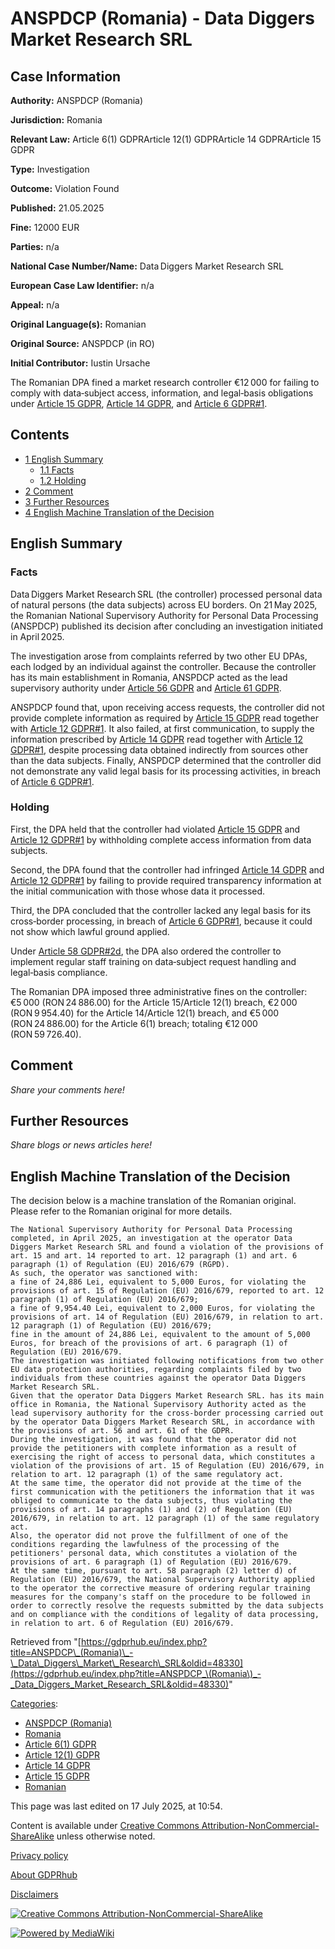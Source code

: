 # ANSPDCP (Romania) - Data Diggers Market Research SRL

## Case Information

**Authority:** ANSPDCP (Romania)

**Jurisdiction:** Romania

**Relevant Law:** Article 6(1) GDPRArticle 12(1) GDPRArticle 14 GDPRArticle 15 GDPR

**Type:** Investigation

**Outcome:** Violation Found

**Published:** 21.05.2025

**Fine:** 12000 EUR

**Parties:** n/a

**National Case Number/Name:** Data Diggers Market Research SRL

**European Case Law Identifier:** n/a

**Appeal:** n/a

**Original Language(s):** Romanian

**Original Source:** ANSPDCP (in RO)

**Initial Contributor:** Iustin Ursache

The Romanian DPA fined a market research controller €12 000 for failing to comply with data‑subject access, information, and legal‑basis obligations under [Article 15 GDPR](/index.php?title=Article_15_GDPR "Article 15 GDPR"), [Article 14 GDPR](/index.php?title=Article_14_GDPR "Article 14 GDPR"), and [Article 6 GDPR#1](/index.php?title=Article_6_GDPR#1 "Article 6 GDPR").

## Contents

*   [1 English Summary](#English_Summary)
    *   [1.1 Facts](#Facts)
    *   [1.2 Holding](#Holding)
*   [2 Comment](#Comment)
*   [3 Further Resources](#Further_Resources)
*   [4 English Machine Translation of the Decision](#English_Machine_Translation_of_the_Decision)

## English Summary

### Facts

Data Diggers Market Research SRL (the controller) processed personal data of natural persons (the data subjects) across EU borders. On 21 May 2025, the Romanian National Supervisory Authority for Personal Data Processing (ANSPDCP) published its decision after concluding an investigation initiated in April 2025.

The investigation arose from complaints referred by two other EU DPAs, each lodged by an individual against the controller. Because the controller has its main establishment in Romania, ANSPDCP acted as the lead supervisory authority under [Article 56 GDPR](/index.php?title=Article_56_GDPR "Article 56 GDPR") and [Article 61 GDPR](/index.php?title=Article_61_GDPR "Article 61 GDPR").

ANSPDCP found that, upon receiving access requests, the controller did not provide complete information as required by [Article 15 GDPR](/index.php?title=Article_15_GDPR "Article 15 GDPR") read together with [Article 12 GDPR#1](/index.php?title=Article_12_GDPR#1 "Article 12 GDPR"). It also failed, at first communication, to supply the information prescribed by [Article 14 GDPR](/index.php?title=Article_14_GDPR "Article 14 GDPR") read together with [Article 12 GDPR#1](/index.php?title=Article_12_GDPR#1 "Article 12 GDPR"), despite processing data obtained indirectly from sources other than the data subjects. Finally, ANSPDCP determined that the controller did not demonstrate any valid legal basis for its processing activities, in breach of [Article 6 GDPR#1](/index.php?title=Article_6_GDPR#1 "Article 6 GDPR").

### Holding

First, the DPA held that the controller had violated [Article 15 GDPR](/index.php?title=Article_15_GDPR "Article 15 GDPR") and [Article 12 GDPR#1](/index.php?title=Article_12_GDPR#1 "Article 12 GDPR") by withholding complete access information from data subjects.

Second, the DPA found that the controller had infringed [Article 14 GDPR](/index.php?title=Article_14_GDPR "Article 14 GDPR") and [Article 12 GDPR#1](/index.php?title=Article_12_GDPR#1 "Article 12 GDPR") by failing to provide required transparency information at the initial communication with those whose data it processed.

Third, the DPA concluded that the controller lacked any legal basis for its cross‑border processing, in breach of [Article 6 GDPR#1](/index.php?title=Article_6_GDPR#1 "Article 6 GDPR"), because it could not show which lawful ground applied.

Under [Article 58 GDPR#2d](/index.php?title=Article_58_GDPR#2d "Article 58 GDPR"), the DPA also ordered the controller to implement regular staff training on data‑subject request handling and legal‑basis compliance.

The Romanian DPA imposed three administrative fines on the controller: €5 000 (RON 24 886.00) for the Article 15/Article 12(1) breach, €2 000 (RON 9 954.40) for the Article 14/Article 12(1) breach, and €5 000 (RON 24 886.00) for the Article 6(1) breach; totaling €12 000 (RON 59 726.40).

## Comment

_Share your comments here!_

## Further Resources

_Share blogs or news articles here!_

## English Machine Translation of the Decision

The decision below is a machine translation of the Romanian original. Please refer to the Romanian original for more details.

```
The National Supervisory Authority for Personal Data Processing completed, in April 2025, an investigation at the operator Data Diggers Market Research SRL and found a violation of the provisions of art. 15 and art. 14 reported to art. 12 paragraph (1) and art. 6 paragraph (1) of Regulation (EU) 2016/679 (RGPD).
As such, the operator was sanctioned with:
a fine of 24,886 Lei, equivalent to 5,000 Euros, for violating the provisions of art. 15 of Regulation (EU) 2016/679, reported to art. 12 paragraph (1) of Regulation (EU) 2016/679;
a fine of 9,954.40 Lei, equivalent to 2,000 Euros, for violating the provisions of art. 14 of Regulation (EU) 2016/679, in relation to art. 12 paragraph (1) of Regulation (EU) 2016/679;
fine in the amount of 24,886 Lei, equivalent to the amount of 5,000 Euros, for breach of the provisions of art. 6 paragraph (1) of Regulation (EU) 2016/679.
The investigation was initiated following notifications from two other EU data protection authorities, regarding complaints filed by two individuals from these countries against the operator Data Diggers Market Research SRL.
Given that the operator Data Diggers Market Research SRL. has its main office in Romania, the National Supervisory Authority acted as the lead supervisory authority for the cross-border processing carried out by the operator Data Diggers Market Research SRL, in accordance with the provisions of art. 56 and art. 61 of the GDPR.
During the investigation, it was found that the operator did not provide the petitioners with complete information as a result of exercising the right of access to personal data, which constitutes a violation of the provisions of art. 15 of Regulation (EU) 2016/679, in relation to art. 12 paragraph (1) of the same regulatory act.
At the same time, the operator did not provide at the time of the first communication with the petitioners the information that it was obliged to communicate to the data subjects, thus violating the provisions of art. 14 paragraphs (1) and (2) of Regulation (EU) 2016/679, in relation to art. 12 paragraph (1) of the same regulatory act.
Also, the operator did not prove the fulfillment of one of the conditions regarding the lawfulness of the processing of the petitioners' personal data, which constitutes a violation of the provisions of art. 6 paragraph (1) of Regulation (EU) 2016/679.
At the same time, pursuant to art. 58 paragraph (2) letter d) of Regulation (EU) 2016/679, the National Supervisory Authority applied to the operator the corrective measure of ordering regular training measures for the company's staff on the procedure to be followed in order to correctly resolve the requests submitted by the data subjects and on compliance with the conditions of legality of data processing, in relation to art. 6 of Regulation (EU) 2016/679.

```

Retrieved from "[https://gdprhub.eu/index.php?title=ANSPDCP\_(Romania)\_-\_Data\_Diggers\_Market\_Research\_SRL&oldid=48330](https://gdprhub.eu/index.php?title=ANSPDCP_\(Romania\)_-_Data_Diggers_Market_Research_SRL&oldid=48330)"

[Categories](/index.php?title=Special:Categories "Special:Categories"):

*   [ANSPDCP (Romania)](/index.php?title=Category:ANSPDCP_\(Romania\) "Category:ANSPDCP (Romania)")
*   [Romania](/index.php?title=Category:Romania "Category:Romania")
*   [Article 6(1) GDPR](/index.php?title=Category:Article_6\(1\)_GDPR "Category:Article 6(1) GDPR")
*   [Article 12(1) GDPR](/index.php?title=Category:Article_12\(1\)_GDPR "Category:Article 12(1) GDPR")
*   [Article 14 GDPR](/index.php?title=Category:Article_14_GDPR "Category:Article 14 GDPR")
*   [Article 15 GDPR](/index.php?title=Category:Article_15_GDPR "Category:Article 15 GDPR")
*   [Romanian](/index.php?title=Category:Romanian "Category:Romanian")

This page was last edited on 17 July 2025, at 10:54.

Content is available under [Creative Commons Attribution-NonCommercial-ShareAlike](https://creativecommons.org/licenses/by-nc-sa/4.0/) unless otherwise noted.

[Privacy policy](/index.php?title=GDPRhub:Privacy_policy)

[About GDPRhub](/index.php?title=GDPRhub:About)

[Disclaimers](/index.php?title=GDPRhub:General_disclaimer)

[![Creative Commons Attribution-NonCommercial-ShareAlike](/resources/assets/licenses/cc-by-nc-sa.png)](https://creativecommons.org/licenses/by-nc-sa/4.0/)

[![Powered by MediaWiki](/resources/assets/poweredby_mediawiki_88x31.png)](https://www.mediawiki.org/)